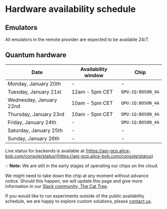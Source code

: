 # Hardware availability schedule

## Emulators

All emulators in the remote provider are expected to be available 24/7.

## Quantum hardware

| Date | Availability window | Chip |
| --- | --- | --- |
| Monday, January 20th | - | - |
| Tuesday, January 21st | 12am - 5pm CET | `QPU:1Q:BOSON_4A` |
| Wednesday, January 22nd | 10am - 5pm CET | `QPU:1Q:BOSON_4A` |
| Thursday, January 23rd | 10am - 5pm CET | `QPU:1Q:BOSON_4A` |
| Friday, January 24th | - | `QPU:1Q:BOSON_4A` |
| Saturday, January 25th | - | - |
| Sunday, January 26th | - | - |

Live status for backends is available at [https://api-gcp.alice-bob.com/console/status](https://api-gcp.alice-bob.com/console/status)

💡 **Note:** We are still in the early stages of operating our chips on the cloud.

We might need to take down the chip at any moment without advance notice. Should this happen, we will update this page and give more information in our [Slack community, The Cat Tree](https://join.slack.com/t/the-cat-tree/shared_invite/zt-2cg0a3rno-PP~AaUztS3dtiRyzsawlnQ).

If you would like to run experiments outside of the public availability schedule, we are happy to explore custom solutions, please [contact us](../contact_us.md).
